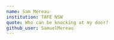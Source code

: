 ```yaml
---
name: Sam Mereau
institution: TAFE NSW
quote: Who can be knocking at my door?
github_user: SamuelMereau
---
```

